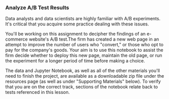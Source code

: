 ### Analyze A/B Test Results

Data analysts and data scientists are highly familiar with A/B experiments. It's critical that you acquire some practice dealing with these issues.

You'll be working on this assignment to decipher the findings of an e-commerce website's A/B test.The firm has created a new web page in an attempt to improve the number of users who "convert," or those who opt to pay for the company's goods. Your aim is to use this notebook to assist the firm decide whether to deploy this new page, maintain the old page, or run the experiment for a longer period of time before making a choice.

The data and Jupyter Notebook, as well as all of the other materials you'll need to finish the project, are available as a downloadable zip file under the resources page (as well as under "Supporting Materials" below). To verify that you are on the correct track, sections of the notebook relate back to tests referenced in this lesson.


